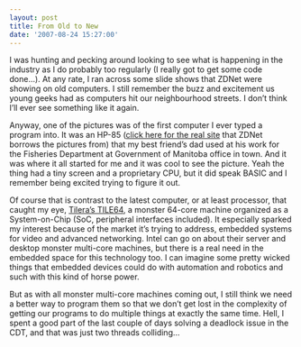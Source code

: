 ```yaml
---
layout: post
title: From Old to New
date: '2007-08-24 15:27:00'
---
```



I was hunting and pecking around looking to see what is happening in the industry as I do probably too regularly (I really got to get some code done…). At any rate, I ran across some slide shows that ZDNet were showing on old computers. I still remember the buzz and excitement us young geeks had as computers hit our neighbourhood streets. I don’t think I’ll ever see something like it again.

Anyway, one of the pictures was of the first computer I ever typed a program into. It was an HP-85 ([click here for the real site](http://www.oldcomputers.net/hp85.html) that ZDNet borrows the pictures from) that my best friend’s dad used at his work for the Fisheries Department at Government of Manitoba office in town. And it was where it all started for me and it was cool to see the picture. Yeah the thing had a tiny screen and a proprietary CPU, but it did speak BASIC and I remember being excited trying to figure it out.

Of course that is contrast to the latest computer, or at least processor, that caught my eye, [Tilera’s TILE64](http://www.tilera.com/products/processors.php), a monster 64-core machine organized as a System-on-Chip (SoC, peripheral interfaces included). It especially sparked my interest because of the market it’s trying to address, embedded systems for video and advanced networking. Intel can go on about their server and desktop monster multi-core machines, but there is a real need in the embedded space for this technology too. I can imagine some pretty wicked things that embedded devices could do with automation and robotics and such with this kind of horse power.

But as with all monster multi-core machines coming out, I still think we need a better way to program them so that we don’t get lost in the complexity of getting our programs to do multiple things at exactly the same time. Hell, I spent a good part of the last couple of days solving a deadlock issue in the CDT, and that was just two threads colliding…


